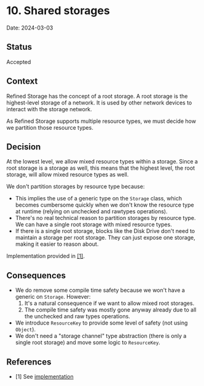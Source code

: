 # 10. Shared storages

Date: 2024-03-03

## Status

Accepted

## Context

Refined Storage has the concept of a root storage. A root storage is the highest-level storage of a network. It
is used by other network devices to interact with the storage network.

As Refined Storage supports multiple resource types, we must decide how we partition those resource types.

## Decision

At the lowest level, we allow mixed resource types within a storage. Since a root storage is a storage as well, this
means that the highest level, the root storage, will allow mixed resource types as well.

We don't partition storages by resource type because:

- This implies the use of a generic type on the `Storage` class, which becomes cumbersome quickly when we don't know the
  resource type at runtime (relying on unchecked and rawtypes operations).
- There's no real technical reason to partition storages by resource type. We can have a single root storage with
  mixed resource types.
- If there is a single root storage, blocks like the Disk Drive don't need to maintain a storage per root storage.
  They can just expose one storage, making it easier to reason about.

Implementation provided in [[1]](#1).

## Consequences

- We do remove some compile time safety because we won't have a generic on `Storage`. However:
    1) It's a natural consequence if we want to allow mixed root storages.
    2) The compile time safety was mostly gone anyway already due to all the unchecked and raw types operations.
- We introduce `ResourceKey` to provide some level of safety (not using `Object`).
- We don't need a "storage channel" type abstraction (there is only a single root storage) and move some logic
  to `ResourceKey`.

## References

- <a id="1">[1]</a>
  See [implementation](https://github.com/refinedmods/refinedstorage2/commit/1fd63d17417e387d427b2e018a93df89e31edc0f)
